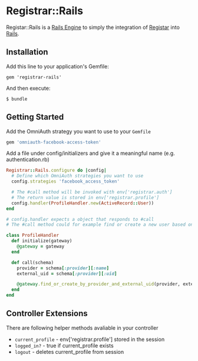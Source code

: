 # Registrar::Rails

Registar::Rails is a [Rails Engine](http://guides.rubyonrails.org/engines.html) to simply the integration of [Registar](https://github.com/JanOwiesniak/registrar) into [Rails](https://github.com/rails/rails).

## Installation

Add this line to your application's Gemfile:

    gem 'registrar-rails'

And then execute:

    $ bundle

## Getting Started


Add the OmniAuth strategy you want to use to your `Gemfile`

```ruby
gem 'omniauth-facebook-access-token'
```

Add a file under config/initializers and give it a meaningful name (e.g.
authentication.rb)

```ruby
Registrar::Rails.configure do |config|
  # Define which OmniAuth strategies you want to use
  config.strategies 'facebook_access_token'

  # The #call method will be invoked with env['registrar.auth']
  # The return value is stored in env['registrar.profile']
  config.handler(ProfileHandler.new(ActiveRecord::User))
end

# config.handler expects a object that responds to #call
# The #call method could for example find or create a new user based on the authentication result

class ProfileHandler
  def initialize(gateway)
    @gateway = gateway
  end

  def call(schema)
    provider = schema[:provider][:name]
    external_uid = schema[:provider][:uid]

    @gateway.find_or_create_by_provider_and_external_uid(provider, external_uid)
  end
end
```

## Controller Extensions

There are following helper methods avaliable in your controller

* `current_profile` - env['registrar.profile'] stored in the session
* `logged_in?` - true if current_profile exists
* `logout` - deletes current_profile from session
